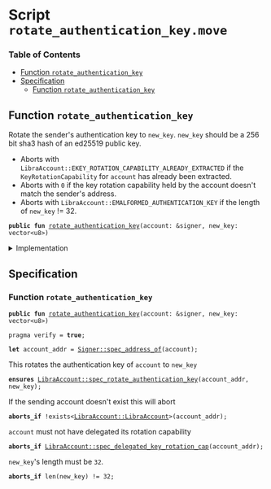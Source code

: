 
<a name="SCRIPT"></a>

# Script `rotate_authentication_key.move`

### Table of Contents

-  [Function `rotate_authentication_key`](#SCRIPT_rotate_authentication_key)
-  [Specification](#SCRIPT_Specification)
    -  [Function `rotate_authentication_key`](#SCRIPT_Specification_rotate_authentication_key)



<a name="SCRIPT_rotate_authentication_key"></a>

## Function `rotate_authentication_key`

Rotate the sender's authentication key to
<code>new_key</code>.
<code>new_key</code> should be a 256 bit sha3 hash of an ed25519 public key.
* Aborts with
<code>LibraAccount::EKEY_ROTATION_CAPABILITY_ALREADY_EXTRACTED</code> if the
<code>KeyRotationCapability</code> for
<code>account</code> has already been extracted.
* Aborts with
<code>0</code> if the key rotation capability held by the account doesn't match the sender's address.
* Aborts with
<code>LibraAccount::EMALFORMED_AUTHENTICATION_KEY</code> if the length of
<code>new_key</code> != 32.


<pre><code><b>public</b> <b>fun</b> <a href="#SCRIPT_rotate_authentication_key">rotate_authentication_key</a>(account: &signer, new_key: vector&lt;u8&gt;)
</code></pre>



<details>
<summary>Implementation</summary>


<pre><code><b>fun</b> <a href="#SCRIPT_rotate_authentication_key">rotate_authentication_key</a>(account: &signer, new_key: vector&lt;u8&gt;) {
  <b>let</b> key_rotation_capability = <a href="../../modules/doc/LibraAccount.md#0x1_LibraAccount_extract_key_rotation_capability">LibraAccount::extract_key_rotation_capability</a>(account);
  <b>assert</b>(*<a href="../../modules/doc/LibraAccount.md#0x1_LibraAccount_key_rotation_capability_address">LibraAccount::key_rotation_capability_address</a>(&key_rotation_capability) == <a href="../../modules/doc/Signer.md#0x1_Signer_address_of">Signer::address_of</a>(account), 0);
  <a href="../../modules/doc/LibraAccount.md#0x1_LibraAccount_rotate_authentication_key">LibraAccount::rotate_authentication_key</a>(&key_rotation_capability, new_key);
  <a href="../../modules/doc/LibraAccount.md#0x1_LibraAccount_restore_key_rotation_capability">LibraAccount::restore_key_rotation_capability</a>(key_rotation_capability);
}
</code></pre>



</details>

<a name="SCRIPT_Specification"></a>

## Specification


<a name="SCRIPT_Specification_rotate_authentication_key"></a>

### Function `rotate_authentication_key`


<pre><code><b>public</b> <b>fun</b> <a href="#SCRIPT_rotate_authentication_key">rotate_authentication_key</a>(account: &signer, new_key: vector&lt;u8&gt;)
</code></pre>




<pre><code>pragma verify = <b>true</b>;
<a name="SCRIPT_account_addr$1"></a>
<b>let</b> account_addr = <a href="../../modules/doc/Signer.md#0x1_Signer_spec_address_of">Signer::spec_address_of</a>(account);
</code></pre>


This rotates the authentication key of
<code>account</code> to
<code>new_key</code>


<pre><code><b>ensures</b> <a href="../../modules/doc/LibraAccount.md#0x1_LibraAccount_spec_rotate_authentication_key">LibraAccount::spec_rotate_authentication_key</a>(account_addr, new_key);
</code></pre>


If the sending account doesn't exist this will abort


<pre><code><b>aborts_if</b> !exists&lt;<a href="../../modules/doc/LibraAccount.md#0x1_LibraAccount_LibraAccount">LibraAccount::LibraAccount</a>&gt;(account_addr);
</code></pre>



<code>account</code> must not have delegated its rotation capability


<pre><code><b>aborts_if</b> <a href="../../modules/doc/LibraAccount.md#0x1_LibraAccount_spec_delegated_key_rotation_cap">LibraAccount::spec_delegated_key_rotation_cap</a>(account_addr);
</code></pre>



<code>new_key</code>'s length must be
<code>32</code>.


<pre><code><b>aborts_if</b> len(new_key) != 32;
</code></pre>
